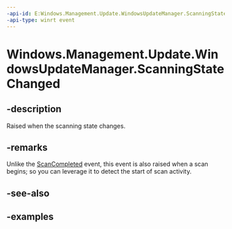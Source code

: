```yaml
---
-api-id: E:Windows.Management.Update.WindowsUpdateManager.ScanningStateChanged
-api-type: winrt event
---
```


# Windows.Management.Update.WindowsUpdateManager.ScanningStateChanged

<!--
public event Windows.Foundation.TypedEventHandler<Windows.Management.Update.WindowsUpdateManager,object> ScanningStateChanged;
-->


## -description

Raised when the scanning state changes.

## -remarks

Unlike the [ScanCompleted](./windowsupdatemanager_scancompleted.md) event, this event is also raised when a scan begins; so you can leverage it to detect the start of scan activity.

## -see-also

## -examples
